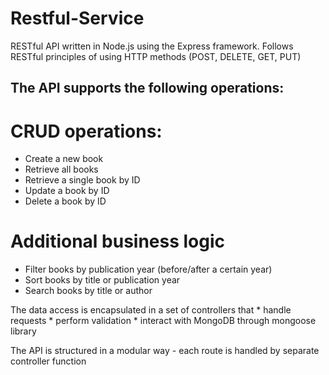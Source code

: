 # Restful-Service

RESTful API written in Node.js using the Express framework.
Follows RESTful principles of using HTTP methods (POST, DELETE, GET, PUT)

## The API supports the following operations:
# CRUD operations:
* Create a new book
* Retrieve all books
* Retrieve a single book by ID
* Update a book by ID
* Delete a book by ID

# Additional business logic
* Filter books by publication year (before/after a certain year)
* Sort books by title or publication year
* Search books by title or author


The data access is encapsulated in a set of controllers that
    * handle requests
    * perform validation
    * interact with MongoDB through mongoose library

The API is structured in a modular way - each route is handled by separate controller function
